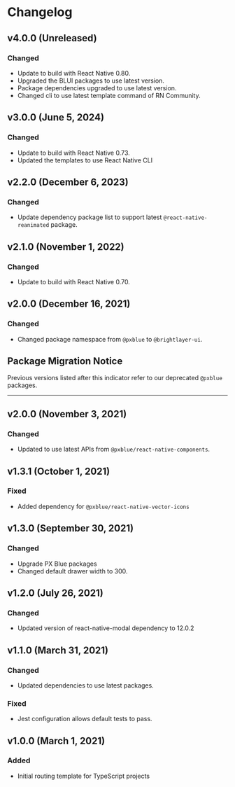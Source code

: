 # Changelog

## v4.0.0 (Unreleased)

### Changed

- Update to build with React Native 0.80.
- Upgraded the BLUI packages to use latest version.
- Package dependencies upgraded to use latest version.
- Changed cli to use latest template command of RN Community.

## v3.0.0 (June 5, 2024)

### Changed

- Update to build with React Native 0.73.
- Updated the templates to use React Native CLI

## v2.2.0 (December 6, 2023)

### Changed

- Update dependency package list to support latest `@react-native-reanimated` package.

## v2.1.0 (November 1, 2022)

### Changed

- Update to build with React Native 0.70.

## v2.0.0 (December 16, 2021)

### Changed

- Changed package namespace from `@pxblue` to `@brightlayer-ui`.

## Package Migration Notice

Previous versions listed after this indicator refer to our deprecated `@pxblue` packages.

---

## v2.0.0 (November 3, 2021)

### Changed

- Updated to use latest APIs from `@pxblue/react-native-components`.

## v1.3.1 (October 1, 2021)

### Fixed

- Added dependency for `@pxblue/react-native-vector-icons`

## v1.3.0 (September 30, 2021)

### Changed

- Upgrade PX Blue packages
- Changed default drawer width to 300.

## v1.2.0 (July 26, 2021)

### Changed

- Updated version of react-native-modal dependency to 12.0.2

## v1.1.0 (March 31, 2021)

### Changed

- Updated dependencies to use latest packages.

### Fixed

- Jest configuration allows default tests to pass.

## v1.0.0 (March 1, 2021)

### Added

- Initial routing template for TypeScript projects

